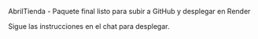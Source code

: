 AbrilTienda - Paquete final listo para subir a GitHub y desplegar en Render

Sigue las instrucciones en el chat para desplegar.
